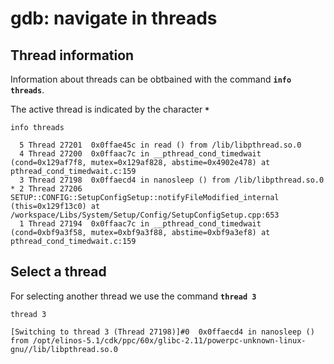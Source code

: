 # gdb: navigate in threads

## Thread information 

Information about threads can be obtbained with the command **`info threads`**.

The active thread is indicated by the character **`*`**

```
info threads
```
```
  5 Thread 27201  0x0ffae45c in read () from /lib/libpthread.so.0
  4 Thread 27200  0x0ffaac7c in __pthread_cond_timedwait (cond=0x129af7f8, mutex=0x129af828, abstime=0x4902e478) at pthread_cond_timedwait.c:159
  3 Thread 27198  0x0ffaecd4 in nanosleep () from /lib/libpthread.so.0
* 2 Thread 27206  SETUP::CONFIG::SetupConfigSetup::notifyFileModified_internal (this=0x129f13c0) at /workspace/Libs/System/Setup/Config/SetupConfigSetup.cpp:653
  1 Thread 27194  0x0ffaac7c in __pthread_cond_timedwait (cond=0xbf9a3f58, mutex=0xbf9a3f88, abstime=0xbf9a3ef8) at pthread_cond_timedwait.c:159
```
## Select a thread

For selecting another thread we use the command **`thread 3`** 

```
thread 3
```
```
[Switching to thread 3 (Thread 27198)]#0  0x0ffaecd4 in nanosleep () from /opt/elinos-5.1/cdk/ppc/60x/glibc-2.11/powerpc-unknown-linux-gnu//lib/libpthread.so.0
```

